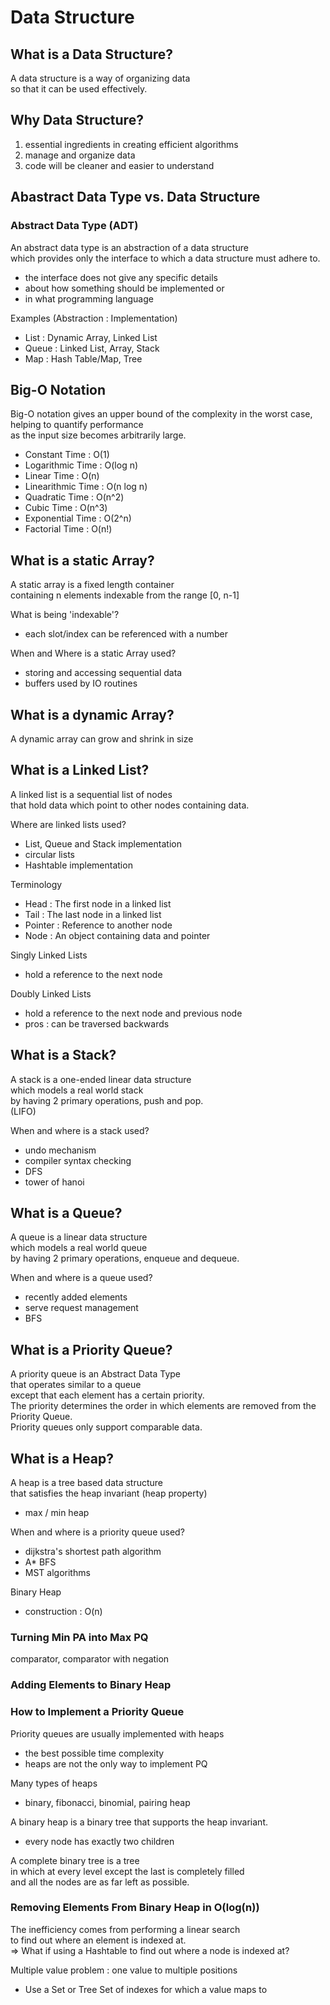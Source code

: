 # Data Structure  

## What is a Data Structure?  
A data structure is a way of organizing data  
so that it can be used effectively.  

## Why Data Structure?  
1. essential ingredients in creating efficient algorithms  
2. manage and organize data  
3. code will be cleaner and easier to understand  

## Abastract Data Type vs. Data Structure  

### Abstract Data Type (ADT)  
An abstract data type is an abstraction of a data structure  
which provides only the interface to which a data structure must adhere to.  

- the interface does not give any specific details  
- about how something should be implemented or 
- in what programming language

Examples (Abstraction : Implementation)  
- List : Dynamic Array, Linked List
- Queue : Linked List, Array, Stack
- Map : Hash Table/Map, Tree  

## Big-O Notation  
Big-O notation gives an upper bound of the complexity in the worst case,  
helping to quantify performance  
as the input size becomes arbitrarily large.  

- Constant Time : O(1)
- Logarithmic Time : O(log n)
- Linear Time : O(n)
- Linearithmic Time : O(n log n)
- Quadratic Time : O(n^2)
- Cubic Time : O(n^3)
- Exponential Time : O(2^n)  
- Factorial Time : O(n!)  

## What is a static Array?
A static array is a fixed length container  
containing n elements indexable from the range [0, n-1]  

What is being 'indexable'?
- each slot/index can be referenced with a number  

When and Where is a static Array used?
- storing and accessing sequential data
- buffers used by IO routines

## What is a dynamic Array?
A dynamic array can grow and shrink in size  

## What is a Linked List?  
A linked list is a sequential list of nodes  
that hold data which point to other nodes containing data.  

Where are linked lists used?  
- List, Queue and Stack implementation  
- circular lists
- Hashtable implementation  

Terminology
- Head : The first node in a linked list  
- Tail : The last node in a linked list  
- Pointer : Reference to another node  
- Node : An object containing data and pointer  

Singly Linked Lists  
- hold a reference to the next node  

Doubly Linked Lists  
- hold a reference to the next node and previous node  
- pros : can be traversed backwards  

## What is a Stack?  
A stack is a one-ended linear data structure  
which models a real world stack  
by having 2 primary operations, push and pop.  
(LIFO)

When and where is a stack used?  
- undo mechanism  
- compiler syntax checking  
- DFS  
- tower of hanoi  

## What is a Queue?  
A queue is a linear data structure  
which models a real world queue  
by having 2 primary operations, enqueue and dequeue.  

When and where is a queue used?  
- recently added elements  
- serve request management  
- BFS  

## What is a Priority Queue?  
A priority queue is an Abstract Data Type  
that operates similar to a queue  
except that each element has a certain priority.  
The priority determines the order in which elements are removed from the Priority Queue.  
Priority queues only support comparable data.  

## What is a Heap?  
A heap is a tree based data structure  
that satisfies the heap invariant (heap property)  
- max / min heap  

When and where is a priority queue used?  
- dijkstra's shortest path algorithm  
- A* BFS  
- MST algorithms  

Binary Heap  
- construction : O(n)  

### Turning Min PA into Max PQ  
comparator, comparator with negation   

### Adding Elements to Binary Heap  

### How to Implement a Priority Queue  
Priority queues are usually implemented with heaps  
- the best possible time complexity  
- heaps are not the only way to implement PQ  

Many types of heaps  
- binary, fibonacci, binomial, pairing heap  

A binary heap is a binary tree that supports the heap invariant.  
- every node has exactly two children  

A complete binary tree is a tree  
in which at every level except the last is completely filled   
and all the nodes are as far left as possible.  

### Removing Elements From Binary Heap in O(log(n))  
The inefficiency comes from performing a linear search   
to find out where an element is indexed at.  
=> What if using a Hashtable to find out where a node is indexed at?  

Multiple value problem : one value to multiple positions  
- Use a Set or Tree Set of indexes for which a value maps to  